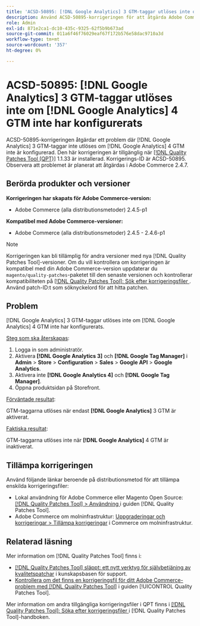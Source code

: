 ```yaml
---
title: 'ACSD-50895: [!DNL Google Analytics] 3 GTM-taggar utlöses inte om  [!DNL Google Analytics] 4 GTM inte har konfigurerats'
description: Använd ACSD-50895-korrigeringen för att åtgärda Adobe Commerce-problemet där  [!DNL Google Analytics] 3 GTM-taggar inte utlöses om  [!DNL Google Analytics] 4 GTM inte har konfigurerats.
role: Admin
exl-id: 871e2ca1-dc10-435c-9325-62f5b9b673ad
source-git-commit: 011a6f46f76029eaf67f172b576e58dac9710a3d
workflow-type: tm+mt
source-wordcount: '357'
ht-degree: 0%

---
```


# ACSD-50895: [!DNL Google Analytics] 3 GTM-taggar utlöses inte om [!DNL Google Analytics] 4 GTM inte har konfigurerats

ACSD-50895-korrigeringen åtgärdar ett problem där [!DNL Google Analytics] 3 GTM-taggar inte utlöses om [!DNL Google Analytics] 4 GTM inte är konfigurerad. Den här korrigeringen är tillgänglig när [[!DNL Quality Patches Tool (QPT)]](https://experienceleague.adobe.com/en/docs/commerce-operations/tools/quality-patches-tool/quality-patches-tool-to-self-serve-quality-patches) 1.1.33 är installerad. Korrigerings-ID är ACSD-50895. Observera att problemet är planerat att åtgärdas i Adobe Commerce 2.4.7.

## Berörda produkter och versioner

**Korrigeringen har skapats för Adobe Commerce-version:**

* Adobe Commerce (alla distributionsmetoder) 2.4.5-p1

**Kompatibel med Adobe Commerce-versioner:**

* Adobe Commerce (alla distributionsmetoder) 2.4.5 - 2.4.6-p1

>[!NOTE]
>
>Korrigeringen kan bli tillämplig för andra versioner med nya [!DNL Quality Patches Tool]-versioner. Om du vill kontrollera om korrigeringen är kompatibel med din Adobe Commerce-version uppdaterar du `magento/quality-patches`-paketet till den senaste versionen och kontrollerar kompatibiliteten på [[!DNL Quality Patches Tool]: Sök efter korrigeringsfiler ](https://experienceleague.adobe.com/tools/commerce-quality-patches/index.html). Använd patch-ID:t som söknyckelord för att hitta patchen.

## Problem

[!DNL Google Analytics] 3 GTM-taggar utlöses inte om [!DNL Google Analytics] 4 GTM inte har konfigurerats.

<u>Steg som ska återskapas</u>:

1. Logga in som administratör.
1. Aktivera **[!DNL Google Analytics 3]** och **[!DNL Google Tag Manager]** i **Admin** > **Store** > **Configuration** > **Sales** > **Google API** > **Google Analytics**.
1. Aktivera inte **[!DNL Google Analytics 4]** och **[!DNL Google Tag Manager]**.
1. Öppna produktsidan på Storefront.

<u>Förväntade resultat</u>:

GTM-taggarna utlöses när endast **[!DNL Google Analytics]** 3 GTM är aktiverat.

<u>Faktiska resultat</u>:

GTM-taggarna utlöses inte när **[!DNL Google Analytics]** 4 GTM är inaktiverat.

## Tillämpa korrigeringen

Använd följande länkar beroende på distributionsmetod för att tillämpa enskilda korrigeringsfiler:

* Lokal användning för Adobe Commerce eller Magento Open Source: [[!DNL Quality Patches Tool] > Användning ](/help/tools/quality-patches-tool/usage.md) i guiden [!DNL Quality Patches Tool].
* Adobe Commerce om molninfrastruktur: [Uppgraderingar och korrigeringar > Tillämpa korrigeringar](https://experienceleague.adobe.com/docs/commerce-cloud-service/user-guide/develop/upgrade/apply-patches.html) i Commerce om molninfrastruktur.

## Relaterad läsning

Mer information om [!DNL Quality Patches Tool] finns i:

* [[!DNL Quality Patches Tool] släppt: ett nytt verktyg för självbetjäning av kvalitetspatchar](https://experienceleague.adobe.com/en/docs/commerce-operations/tools/quality-patches-tool/quality-patches-tool-to-self-serve-quality-patches) i kunskapsbasen för support.
* [Kontrollera om det finns en korrigeringsfil för ditt Adobe Commerce-problem med  [!DNL Quality Patches Tool]](/help/tools/quality-patches-tool/patches-available-in-qpt/check-patch-for-magento-issue-with-magento-quality-patches.md) i guiden [!UICONTROL Quality Patches Tool].


Mer information om andra tillgängliga korrigeringsfiler i QPT finns i [[!DNL Quality Patches Tool]: Söka efter korrigeringsfiler ](https://experienceleague.adobe.com/tools/commerce-quality-patches/index.html) i [!DNL Quality Patches Tool]-handboken.
